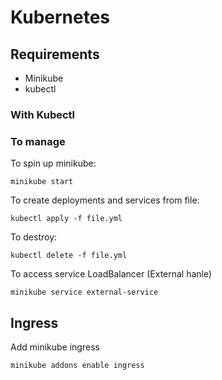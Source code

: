 # Kubernetes

## Requirements
 - Minikube
 - kubectl


### With Kubectl

### To manage

 To spin up minikube:
 ```shell
 minikube start
 ```

 To create deployments and services from file:
 ```shell
 kubectl apply -f file.yml
 ```

 To destroy:
 ```shell
 kubectl delete -f file.yml
 ```

 To access service LoadBalancer (External hanle)
 ```shell
 minikube service external-service
 ```

## Ingress
Add minikube ingress
```shell
minikube addons enable ingress
```